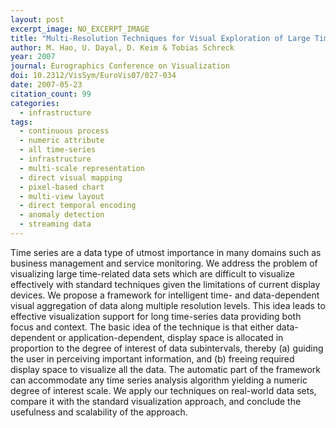 ```yaml
---
layout: post
excerpt_image: NO_EXCERPT_IMAGE
title: "Multi-Resolution Techniques for Visual Exploration of Large Time-Series Data"
author: M. Hao, U. Dayal, D. Keim & Tobias Schreck
year: 2007
journal: Eurographics Conference on Visualization
doi: 10.2312/VisSym/EuroVis07/027-034
date: 2007-05-23
citation_count: 99
categories:
  - infrastructure
tags:
  - continuous process
  - numeric attribute
  - all time-series
  - infrastructure
  - multi-scale representation
  - direct visual mapping
  - pixel-based chart
  - multi-view layout
  - direct temporal encoding
  - anomaly detection
  - streaming data
---
```

Time series are a data type of utmost importance in many domains such as business management and service monitoring. We address the problem of visualizing large time-related data sets which are difficult to visualize effectively with standard techniques given the limitations of current display devices. We propose a framework for intelligent time- and data-dependent visual aggregation of data along multiple resolution levels. This idea leads to effective visualization support for long time-series data providing both focus and context. The basic idea of the technique is that either data-dependent or application-dependent, display space is allocated in proportion to the degree of interest of data subintervals, thereby (a) guiding the user in perceiving important information, and (b) freeing required display space to visualize all the data. The automatic part of the framework can accommodate any time series analysis algorithm yielding a numeric degree of interest scale. We apply our techniques on real-world data sets, compare it with the standard visualization approach, and conclude the usefulness and scalability of the approach.
